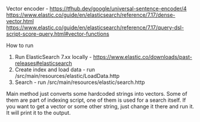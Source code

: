 Vector encoder - https://tfhub.dev/google/universal-sentence-encoder/4
https://www.elastic.co/guide/en/elasticsearch/reference/7.17/dense-vector.html
https://www.elastic.co/guide/en/elasticsearch/reference/7.17/query-dsl-script-score-query.html#vector-functions

How to run
1. Run ElasticSearch 7.xx locally - https://www.elastic.co/downloads/past-releases#elasticsearch
2. Create index and load data - run /src/main/resources/elastic/LoadData.http
3. Search - run /src/main/resources/elastic/search.http


Main method just converts some hardcoded strings into vectors. Some of them are part of indexing script, one of them is
used for a search itself.
If you want to get a vector or some other string, just change it there and run it. It will print it to the output.